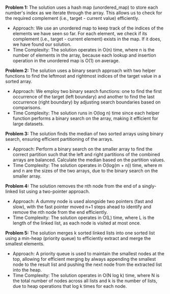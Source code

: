 **Problem 1:** The solution uses a hash map (unordered_map) to store each number's index as we iterate through the array. This allows us to check for the required complement (i.e., target - current value) efficiently.
- Approach: We use an unordered map to keep track of the indices of the elements we have seen so far. For each element, we check if its complement (i.e., target - current element) exists in the map. If it does, we have found our solution.
- Time Complexity: The solution operates in O(n) time, where n is the number of elements in the array, because each lookup and insertion operation in the unordered map is O(1) on average.

**Problem 2:** The solution uses a binary search approach with two helper functions to find the leftmost and rightmost indices of the target value in a sorted array.
- Approach: We employ two binary search functions: one to find the first occurrence of the target (left boundary) and another to find the last occurrence (right boundary) by adjusting search boundaries based on comparisons.
- Time Complexity: The solution runs in O(log n) time since each helper function performs a binary search on the array, making it efficient for large datasets.

**Problem 3:**  The solution finds the median of two sorted arrays using binary search, ensuring efficient partitioning of the arrays.
- Approach: Perform a binary search on the smaller array to find the correct partition such that the left and right partitions of the combined arrays are balanced. Calculate the median based on the partition values.
- Time Complexity: The solution operates in O(log(m + n)) time, where m and n are the sizes of the two arrays, due to the binary search on the smaller array.

**Problem 4:** The solution removes the nth node from the end of a singly-linked list using a two-pointer approach.
- Approach: A dummy node is used alongside two pointers (fast and slow), with the fast pointer moved n+1 steps ahead to identify and remove the nth node from the end efficiently.
- Time Complexity: The solution operates in O(L) time, where L is the length of the linked list, as each node is visited at most once.

**Problem 5:** The solution merges k sorted linked lists into one sorted list using a min-heap (priority queue) to efficiently extract and merge the smallest elements.
- Approach: A priority queue is used to maintain the smallest nodes at the top, allowing for efficient merging by always appending the smallest node to the result list and pushing the next node from the extracted list into the heap.
- Time Complexity: The solution operates in O(N log k) time, where N is the total number of nodes across all lists and k is the number of lists, due to heap operations that log k times for each node.
